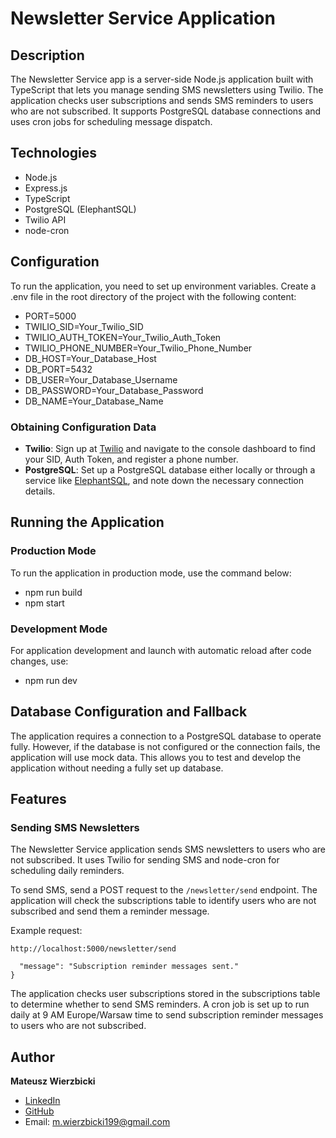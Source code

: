 # Newsletter Service Application

## Description

The Newsletter Service app is a server-side Node.js application built with TypeScript that lets you manage sending SMS newsletters using Twilio. The application checks user subscriptions and sends SMS reminders to users who are not subscribed. It supports PostgreSQL database connections and uses cron jobs for scheduling message dispatch.

## Technologies

- Node.js
- Express.js
- TypeScript
- PostgreSQL (ElephantSQL)
- Twilio API
- node-cron

## Configuration

To run the application, you need to set up environment variables. Create a .env file in the root directory of the project with the following content:

- PORT=5000
- TWILIO_SID=Your_Twilio_SID
- TWILIO_AUTH_TOKEN=Your_Twilio_Auth_Token
- TWILIO_PHONE_NUMBER=Your_Twilio_Phone_Number
- DB_HOST=Your_Database_Host
- DB_PORT=5432
- DB_USER=Your_Database_Username
- DB_PASSWORD=Your_Database_Password
- DB_NAME=Your_Database_Name

### Obtaining Configuration Data

- **Twilio**: Sign up at [Twilio](https://www.twilio.com/) and navigate to the console dashboard to find your SID, Auth Token, and register a phone number.
- **PostgreSQL**: Set up a PostgreSQL database either locally or through a service like [ElephantSQL](https://www.elephantsql.com/), and note down the necessary connection details.

## Running the Application

### Production Mode

To run the application in production mode, use the command below:

- npm run build
- npm start

### Development Mode

For application development and launch with automatic reload after code changes, use:

- npm run dev

## Database Configuration and Fallback

The application requires a connection to a PostgreSQL database to operate fully. However, if the database is not configured or the connection fails, the application will use mock data. This allows you to test and develop the application without needing a fully set up database.

## Features

### Sending SMS Newsletters

The Newsletter Service application sends SMS newsletters to users who are not subscribed. It uses Twilio for sending SMS and node-cron for scheduling daily reminders.

To send SMS, send a POST request to the `/newsletter/send` endpoint. The application will check the subscriptions table to identify users who are not subscribed and send them a reminder message.

Example request:

`http://localhost:5000/newsletter/send`

```{
  "message": "Subscription reminder messages sent."
}
```

The application checks user subscriptions stored in the subscriptions table to determine whether to send SMS reminders.
A cron job is set up to run daily at 9 AM Europe/Warsaw time to send subscription reminder messages to users who are not subscribed.

## Author

**Mateusz Wierzbicki**

- [LinkedIn](https://www.linkedin.com/in/mateusz-wierzbicki99/)
- [GitHub](https://github.com/MatWierzbicki)
- Email: m.wierzbicki199@gmail.com
